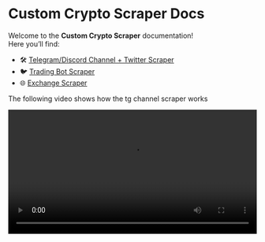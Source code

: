 # Custom Crypto Scraper Docs

Welcome to the **Custom Crypto Scraper** documentation!  
Here you’ll find:

- 🛠️ [Telegram/Discord Channel + Twitter Scraper](./channel-scraper.html)  
- 🐦 [Trading Bot Scraper](./trading-bot.html)  
- 🌐 [Exchange Scraper](./cex-listing-scraper.html)  

The following video shows how the tg channel scraper works


<video controls width="100%">
  <source src="./media/tg-scraper.mp4" type="video/mp4" />
  Sorry, your browser doesn’t support embedded videos.
</video>
